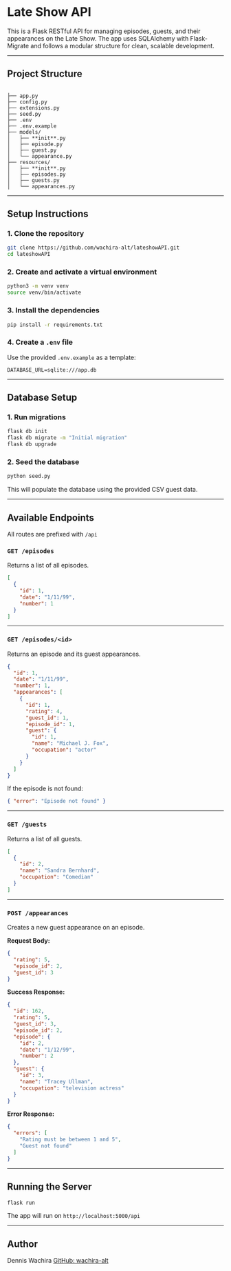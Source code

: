 
# Late Show API

This is a Flask RESTful API for managing episodes, guests, and their appearances on the Late Show. The app uses SQLAlchemy with Flask-Migrate and follows a modular structure for clean, scalable development.

---

## Project Structure

```

├── app.py
├── config.py
├── extensions.py
├── seed.py
├── .env
├── .env.example
├── models/
│   ├── **init**.py
│   ├── episode.py
│   ├── guest.py
│   └── appearance.py
├── resources/
│   ├── **init**.py
│   ├── episodes.py
│   ├── guests.py
│   └── appearances.py

````

---

## Setup Instructions

### 1. Clone the repository

```bash
git clone https://github.com/wachira-alt/lateshowAPI.git
cd lateshowAPI
````

### 2. Create and activate a virtual environment

```bash
python3 -m venv venv
source venv/bin/activate
```

### 3. Install the dependencies

```bash
pip install -r requirements.txt
```

### 4. Create a `.env` file

Use the provided `.env.example` as a template:

```
DATABASE_URL=sqlite:///app.db
```

---

## Database Setup

### 1. Run migrations

```bash
flask db init
flask db migrate -m "Initial migration"
flask db upgrade
```

### 2. Seed the database

```bash
python seed.py
```

This will populate the database using the provided CSV guest data.

---

## Available Endpoints

All routes are prefixed with `/api`

### `GET /episodes`

Returns a list of all episodes.

```json
[
  {
    "id": 1,
    "date": "1/11/99",
    "number": 1
  }
]
```

---

### `GET /episodes/<id>`

Returns an episode and its guest appearances.

```json
{
  "id": 1,
  "date": "1/11/99",
  "number": 1,
  "appearances": [
    {
      "id": 1,
      "rating": 4,
      "guest_id": 1,
      "episode_id": 1,
      "guest": {
        "id": 1,
        "name": "Michael J. Fox",
        "occupation": "actor"
      }
    }
  ]
}
```

If the episode is not found:

```json
{ "error": "Episode not found" }
```

---

### `GET /guests`

Returns a list of all guests.

```json
[
  {
    "id": 2,
    "name": "Sandra Bernhard",
    "occupation": "Comedian"
  }
]
```

---

### `POST /appearances`

Creates a new guest appearance on an episode.

**Request Body:**

```json
{
  "rating": 5,
  "episode_id": 2,
  "guest_id": 3
}
```

**Success Response:**

```json
{
  "id": 162,
  "rating": 5,
  "guest_id": 3,
  "episode_id": 2,
  "episode": {
    "id": 2,
    "date": "1/12/99",
    "number": 2
  },
  "guest": {
    "id": 3,
    "name": "Tracey Ullman",
    "occupation": "television actress"
  }
}
```

**Error Response:**

```json
{
  "errors": [
    "Rating must be between 1 and 5",
    "Guest not found"
  ]
}
```

---

## Running the Server

```bash
flask run
```

The app will run on `http://localhost:5000/api`

---

## Author
Dennis Wachira
[GitHub: wachira-alt](https://github.com/Wachira-alt/LateshowAPI)


